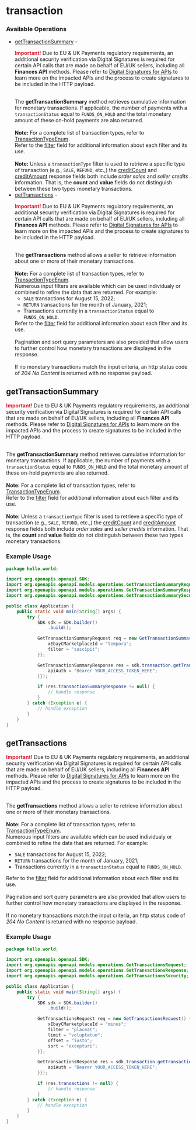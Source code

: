 # transaction

### Available Operations

* [getTransactionSummary](#gettransactionsummary) - <div class="msgbox_important"><p class="msgbox_importantInDiv" data-mc-autonum="&lt;b&gt;&lt;span style=&quot;color: #dd1e31;&quot; class=&quot;mcFormatColor&quot;&gt;Important! &lt;/span&gt;&lt;/b&gt;"><span class="autonumber"><span><b><span style="color: #dd1e31;" class="mcFormatColor">Important!</span></b></span></span> Due to EU &amp; UK Payments regulatory requirements, an additional security verification via Digital Signatures is required for certain API calls that are made on behalf of EU/UK sellers, including all <b>Finances API</b> methods. Please refer to <a href="/develop/guides/digital-signatures-for-apis " target="_blank">Digital Signatures for APIs</a> to learn more on the impacted APIs and the process to create signatures to be included in the HTTP payload.</p></div><br>The <b>getTransactionSummary</b> method retrieves cumulative information for monetary transactions. If applicable, the number of payments with a <code>transactionStatus</code> equal to <code>FUNDS_ON_HOLD</code> and the total monetary amount of these on-hold payments are also returned.<br><br><span class="tablenote"><b>Note:</b> For a complete list of transaction types, refer to <a href="/api-docs/sell/finances/types/pay:TransactionTypeEnum " target="_blank ">TransactionTypeEnum</a>.</span><br>Refer to the <a href="#uri.filter ">filter</a> field for additional information about each filter and its use.<br><br><span class="tablenote"><b>Note:</b> Unless a <code>transactionType</code> filter is used to retrieve a specific type of transaction (e.g., <code>SALE</code>, <code>REFUND</code>, etc.,) the <a href="#response.creditCount">creditCount</a> and <a href="#response.creditAmount">creditAmount</a> response fields both include <i>order sales</i> and <i>seller credits</i> information. That is, the <b>count</b> and <b>value</b> fields do not distinguish between these two types monetary transactions.</span>
* [getTransactions](#gettransactions) - <div class="msgbox_important"><p class="msgbox_importantInDiv" data-mc-autonum="&lt;b&gt;&lt;span style=&quot;color: #dd1e31;&quot; class=&quot;mcFormatColor&quot;&gt;Important! &lt;/span&gt;&lt;/b&gt;"><span class="autonumber"><span><b><span style="color: #dd1e31;" class="mcFormatColor">Important!</span></b></span></span> Due to EU &amp; UK Payments regulatory requirements, an additional security verification via Digital Signatures is required for certain API calls that are made on behalf of EU/UK sellers, including all <b>Finances API</b> methods. Please refer to <a href="/develop/guides/digital-signatures-for-apis " target="_blank">Digital Signatures for APIs</a> to learn more on the impacted APIs and the process to create signatures to be included in the HTTP payload.</p></div><br>The <b>getTransactions</b> method allows a seller to retrieve information about one or more of their monetary transactions.<br><br><span class="tablenote"><b>Note:</b> For a complete list of transaction types, refer to <a href="/api-docs/sell/finances/types/pay:TransactionTypeEnum " target="_blank ">TransactionTypeEnum</a>.</span><br>Numerous input filters are available which can be used individualy or combined to refine the data that are returned. For example:<ul><li><code>SALE</code> transactions for August 15, 2022;</li><li><code>RETURN</code> transactions for the month of January, 2021;</li><li>Transactions currently in a <code>transactionStatus</code> equal to <code>FUNDS_ON_HOLD</code>.</li></ul>Refer to the <a href="#uri.filter ">filter</a> field for additional information about each filter and its use.<br><br>Pagination and sort query parameters are also provided that allow users to further control how monetary transactions are displayed in the response.<br><br>If no monetary transactions match the input criteria, an http status code of <em>204 No Content</em> is returned with no response payload.

## getTransactionSummary

<div class="msgbox_important"><p class="msgbox_importantInDiv" data-mc-autonum="&lt;b&gt;&lt;span style=&quot;color: #dd1e31;&quot; class=&quot;mcFormatColor&quot;&gt;Important! &lt;/span&gt;&lt;/b&gt;"><span class="autonumber"><span><b><span style="color: #dd1e31;" class="mcFormatColor">Important!</span></b></span></span> Due to EU &amp; UK Payments regulatory requirements, an additional security verification via Digital Signatures is required for certain API calls that are made on behalf of EU/UK sellers, including all <b>Finances API</b> methods. Please refer to <a href="/develop/guides/digital-signatures-for-apis " target="_blank">Digital Signatures for APIs</a> to learn more on the impacted APIs and the process to create signatures to be included in the HTTP payload.</p></div><br>The <b>getTransactionSummary</b> method retrieves cumulative information for monetary transactions. If applicable, the number of payments with a <code>transactionStatus</code> equal to <code>FUNDS_ON_HOLD</code> and the total monetary amount of these on-hold payments are also returned.<br><br><span class="tablenote"><b>Note:</b> For a complete list of transaction types, refer to <a href="/api-docs/sell/finances/types/pay:TransactionTypeEnum " target="_blank ">TransactionTypeEnum</a>.</span><br>Refer to the <a href="#uri.filter ">filter</a> field for additional information about each filter and its use.<br><br><span class="tablenote"><b>Note:</b> Unless a <code>transactionType</code> filter is used to retrieve a specific type of transaction (e.g., <code>SALE</code>, <code>REFUND</code>, etc.,) the <a href="#response.creditCount">creditCount</a> and <a href="#response.creditAmount">creditAmount</a> response fields both include <i>order sales</i> and <i>seller credits</i> information. That is, the <b>count</b> and <b>value</b> fields do not distinguish between these two types monetary transactions.</span>

### Example Usage

```java
package hello.world;

import org.openapis.openapi.SDK;
import org.openapis.openapi.models.operations.GetTransactionSummaryRequest;
import org.openapis.openapi.models.operations.GetTransactionSummaryResponse;
import org.openapis.openapi.models.operations.GetTransactionSummarySecurity;

public class Application {
    public static void main(String[] args) {
        try {
            SDK sdk = SDK.builder()
                .build();

            GetTransactionSummaryRequest req = new GetTransactionSummaryRequest() {{
                xEbayCMarketplaceId = "tempora";
                filter = "suscipit";
            }};            

            GetTransactionSummaryResponse res = sdk.transaction.getTransactionSummary(req, new GetTransactionSummarySecurity("molestiae") {{
                apiAuth = "Bearer YOUR_ACCESS_TOKEN_HERE";
            }});

            if (res.transactionSummaryResponse != null) {
                // handle response
            }
        } catch (Exception e) {
            // handle exception
        }
    }
}
```

## getTransactions

<div class="msgbox_important"><p class="msgbox_importantInDiv" data-mc-autonum="&lt;b&gt;&lt;span style=&quot;color: #dd1e31;&quot; class=&quot;mcFormatColor&quot;&gt;Important! &lt;/span&gt;&lt;/b&gt;"><span class="autonumber"><span><b><span style="color: #dd1e31;" class="mcFormatColor">Important!</span></b></span></span> Due to EU &amp; UK Payments regulatory requirements, an additional security verification via Digital Signatures is required for certain API calls that are made on behalf of EU/UK sellers, including all <b>Finances API</b> methods. Please refer to <a href="/develop/guides/digital-signatures-for-apis " target="_blank">Digital Signatures for APIs</a> to learn more on the impacted APIs and the process to create signatures to be included in the HTTP payload.</p></div><br>The <b>getTransactions</b> method allows a seller to retrieve information about one or more of their monetary transactions.<br><br><span class="tablenote"><b>Note:</b> For a complete list of transaction types, refer to <a href="/api-docs/sell/finances/types/pay:TransactionTypeEnum " target="_blank ">TransactionTypeEnum</a>.</span><br>Numerous input filters are available which can be used individualy or combined to refine the data that are returned. For example:<ul><li><code>SALE</code> transactions for August 15, 2022;</li><li><code>RETURN</code> transactions for the month of January, 2021;</li><li>Transactions currently in a <code>transactionStatus</code> equal to <code>FUNDS_ON_HOLD</code>.</li></ul>Refer to the <a href="#uri.filter ">filter</a> field for additional information about each filter and its use.<br><br>Pagination and sort query parameters are also provided that allow users to further control how monetary transactions are displayed in the response.<br><br>If no monetary transactions match the input criteria, an http status code of <em>204 No Content</em> is returned with no response payload.

### Example Usage

```java
package hello.world;

import org.openapis.openapi.SDK;
import org.openapis.openapi.models.operations.GetTransactionsRequest;
import org.openapis.openapi.models.operations.GetTransactionsResponse;
import org.openapis.openapi.models.operations.GetTransactionsSecurity;

public class Application {
    public static void main(String[] args) {
        try {
            SDK sdk = SDK.builder()
                .build();

            GetTransactionsRequest req = new GetTransactionsRequest() {{
                xEbayCMarketplaceId = "minus";
                filter = "placeat";
                limit = "voluptatum";
                offset = "iusto";
                sort = "excepturi";
            }};            

            GetTransactionsResponse res = sdk.transaction.getTransactions(req, new GetTransactionsSecurity("nisi") {{
                apiAuth = "Bearer YOUR_ACCESS_TOKEN_HERE";
            }});

            if (res.transactions != null) {
                // handle response
            }
        } catch (Exception e) {
            // handle exception
        }
    }
}
```
